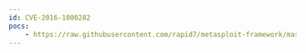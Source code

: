 ```yaml
---
id: CVE-2016-1000282
pocs:
    - https://raw.githubusercontent.com/rapid7/metasploit-framework/master/modules/exploits/linux/smtp/haraka.py
---
```

